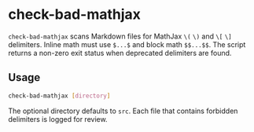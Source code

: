 # check-bad-mathjax

`check-bad-mathjax` scans Markdown files for MathJax `\(` `\)` and `\[` `\]`
delimiters. Inline math must use `$...$` and block math `$$...$$`. The script
returns a non-zero exit status when deprecated delimiters are found.

## Usage

```bash
check-bad-mathjax [directory]
```

The optional directory defaults to `src`. Each file that contains forbidden
delimiters is logged for review.
